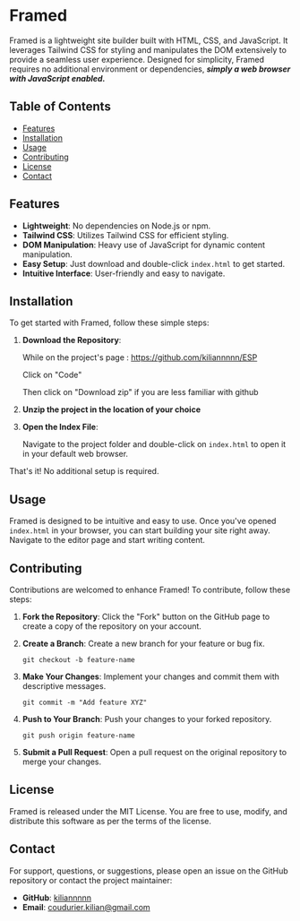 # Framed

Framed is a lightweight site builder built with HTML, CSS, and JavaScript. It leverages Tailwind CSS for styling and manipulates the DOM extensively to provide a seamless user experience. Designed for simplicity, Framed requires no additional environment or dependencies, ***simply a web browser with JavaScript enabled.***

## Table of Contents

- [Features](#features)
- [Installation](#installation)
- [Usage](#usage)
- [Contributing](#contributing)
- [License](#license)
- [Contact](#contact)
## Features

- **Lightweight**: No dependencies on Node.js or npm.
- **Tailwind CSS**: Utilizes Tailwind CSS for efficient styling.
- **DOM Manipulation**: Heavy use of JavaScript for dynamic content manipulation.
- **Easy Setup**: Just download and double-click `index.html` to get started.
- **Intuitive Interface**: User-friendly and easy to navigate.

## Installation

To get started with Framed, follow these simple steps:

1. **Download the Repository**:
    
    While on the project's page : 
    https://github.com/kiliannnnn/ESP
    
    Click on "Code"
    
    Then click on "Download zip" if you are less familiar with github
2. **Unzip the project in the location of your choice**
3. **Open the Index File**: 
    
    Navigate to the project folder and double-click on `index.html` to open it in your default web browser.

That's it! No additional setup is required.

## Usage

Framed is designed to be intuitive and easy to use. Once you've opened `index.html` in your browser, you can start building your site right away. Navigate to the editor page and start writing content.

## Contributing

Contributions are welcomed to enhance Framed! To contribute, follow these steps:

1. **Fork the Repository**: Click the "Fork" button on the GitHub page to create a copy of the repository on your account.
    
2. **Create a Branch**: Create a new branch for your feature or bug fix.
    
    `git checkout -b feature-name`
    
3. **Make Your Changes**: Implement your changes and commit them with descriptive messages.
    
    `git commit -m "Add feature XYZ"`
    
4. **Push to Your Branch**: Push your changes to your forked repository.
    
    `git push origin feature-name`
    
5. **Submit a Pull Request**: Open a pull request on the original repository to merge your changes.
    

## License

Framed is released under the MIT License. You are free to use, modify, and distribute this software as per the terms of the license.

## Contact

For support, questions, or suggestions, please open an issue on the GitHub repository or contact the project maintainer:

- **GitHub**: [kiliannnnn](https://github.com/kiliannnnn)
- **Email**: coudurier.kilian@gmail.com
